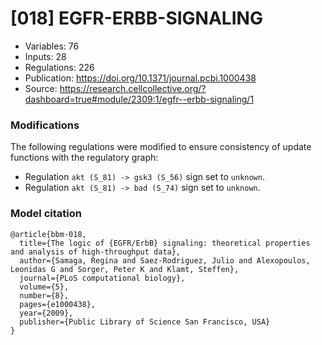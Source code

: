 # \[018\] EGFR-ERBB-SIGNALING

 - Variables: 76
 - Inputs: 28
 - Regulations: 226
 - Publication: https://doi.org/10.1371/journal.pcbi.1000438
 - Source: https://research.cellcollective.org/?dashboard=true#module/2309:1/egfr--erbb-signaling/1


### Modifications

The following regulations were modified to ensure consistency of update functions with the regulatory graph:

 - Regulation `akt (S_81) -> gsk3 (S_56)` sign set to `unknown`.
 - Regulation `akt (S_81) -> bad (S_74)` sign set to `unknown`.

### Model citation

```
@article{bbm-018,
  title={The logic of {EGFR/ErbB} signaling: theoretical properties and analysis of high-throughput data},
  author={Samaga, Regina and Saez-Rodriguez, Julio and Alexopoulos, Leonidas G and Sorger, Peter K and Klamt, Steffen},
  journal={PLoS computational biology},
  volume={5},
  number={8},
  pages={e1000438},
  year={2009},
  publisher={Public Library of Science San Francisco, USA}
}
```

